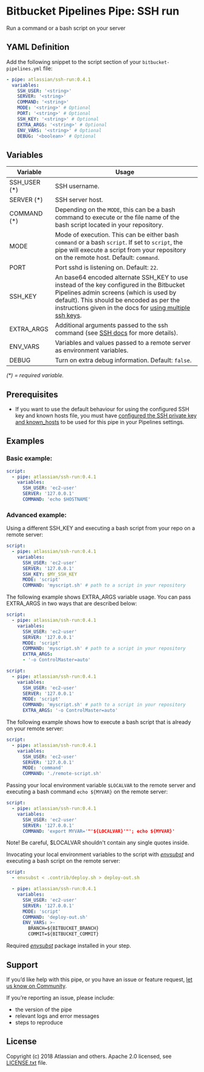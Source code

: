 # Bitbucket Pipelines Pipe: SSH run

Run a command or a bash script on your server

## YAML Definition

Add the following snippet to the script section of your `bitbucket-pipelines.yml` file:

```yaml
- pipe: atlassian/ssh-run:0.4.1
  variables:
    SSH_USER: '<string>'
    SERVER: '<string>'
    COMMAND: '<string>'
    MODE: '<string>' # Optional
    PORT: '<string>' # Optional
    SSH_KEY: '<string>' # Optional
    EXTRA_ARGS: '<string>' # Optional
    ENV_VARS: '<string>' # Optional
    DEBUG: '<boolean>' # Optional
```

## Variables

| Variable     | Usage                                                                                                                                                                                                                                                                  |
|--------------|------------------------------------------------------------------------------------------------------------------------------------------------------------------------------------------------------------------------------------------------------------------------|
| SSH_USER (*) | SSH username.                                                                                                                                                                                                                                                          |
| SERVER (*)   | SSH server host.                                                                                                                                                                                                                                                       |
| COMMAND (*)  | Depending on the `MODE`, this can be a bash command to execute or the file name of the bash script located in your repository.                                                                                                                                         |
| MODE         | Mode of execution. This can be either bash `command` or a bash `script`. If set to `script`, the pipe will execute a script from your repository on the remote host. Default: `command`.                                                                               |
| PORT         | Port sshd is listening on. Default: `22`.                                                                                                                                                                                                                              |
| SSH_KEY      | An base64 encoded alternate SSH_KEY to use instead of the key configured in the Bitbucket Pipelines admin screens (which is used by default). This should be encoded as per the instructions given in the docs for [using multiple ssh keys][using multiple ssh keys]. |
| EXTRA_ARGS   | Additional arguments passed to the ssh command (see [SSH docs][SSH docs] for more details).                                                                                                                                                                            |
| ENV_VARS     | Variables and values passed to a remote server as environment variables.                                                                                                                                                                                               |
| DEBUG        | Turn on extra debug information. Default: `false`.                                                                                                                                                                                                                     |

_(*) = required variable._

## Prerequisites

* If you want to use the default behaviour for using the configured SSH key and known hosts file, you must have [configured the SSH private key and known_hosts][configured the SSH private key and known_hosts] to be used for this pipe in your Pipelines settings.

## Examples

### Basic example:

```yaml
script:
  - pipe: atlassian/ssh-run:0.4.1
    variables:
      SSH_USER: 'ec2-user'
      SERVER: '127.0.0.1'
      COMMAND: 'echo $HOSTNAME'
```

### Advanced example:
Using a different SSH_KEY and executing a bash script from your repo on a remote server:

```yaml
script:
  - pipe: atlassian/ssh-run:0.4.1
    variables:
      SSH_USER: 'ec2-user'
      SERVER: '127.0.0.1'
      SSH_KEY: $MY_SSH_KEY
      MODE: 'script'
      COMMAND: 'myscript.sh' # path to a script in your repository
```

The following example shows EXTRA_ARGS variable usage. You can pass EXTRA_ARGS in two ways that are described below:

```yaml
script:
  - pipe: atlassian/ssh-run:0.4.1
    variables:
      SSH_USER: 'ec2-user'
      SERVER: '127.0.0.1'
      MODE: 'script'
      COMMAND: 'myscript.sh' # path to a script in your repository
      EXTRA_ARGS: 
      - '-o ControlMaster=auto'
```

```yaml
script:
  - pipe: atlassian/ssh-run:0.4.1
    variables:
      SSH_USER: 'ec2-user'
      SERVER: '127.0.0.1'
      MODE: 'script'
      COMMAND: 'myscript.sh' # path to a script in your repository
      EXTRA_ARGS: '-o ControlMaster=auto'
```


The following example shows how to execute a bash script that is already on your remote server:

```yaml
script:
  - pipe: atlassian/ssh-run:0.4.1
    variables:
      SSH_USER: 'ec2-user'
      SERVER: '127.0.0.1'
      MODE: 'command'
      COMMAND: './remote-script.sh'
```

Passing your local environment variable `$LOCALVAR` to the remote server and executing a bash command `echo ${MYVAR}` on the remote server:

```yaml
script:
  - pipe: atlassian/ssh-run:0.4.1
    variables:
      SSH_USER: 'ec2-user'
      SERVER: '127.0.0.1'
      COMMAND: 'export MYVAR='"'${LOCALVAR}'"'; echo ${MYVAR}'
```
Note! Be careful, $LOCALVAR shouldn't contain any single quotes inside.


Invocating your local environment variables to the script with [*envsubst*][envsubst] and executing a bash script on the remote server:
```yaml
script:
  - envsubst < .contrib/deploy.sh > deploy-out.sh

  - pipe: atlassian/ssh-run:0.4.1
    variables:
      SSH_USER: 'ec2-user'
      SERVER: '127.0.0.1'
      MODE: 'script'
      COMMAND: 'deploy-out.sh'
      ENV_VARS: >-
        BRANCH=${BITBUCKET_BRANCH}
        COMMIT=${BITBUCKET_COMMIT}
```
Required [*envsubst*][envsubst] package installed in your step.


## Support
If you’d like help with this pipe, or you have an issue or feature request, [let us know on Community][community].

If you’re reporting an issue, please include:

- the version of the pipe
- relevant logs and error messages
- steps to reproduce


## License
Copyright (c) 2018 Atlassian and others.
Apache 2.0 licensed, see [LICENSE.txt](LICENSE.txt) file.


[community]: https://community.atlassian.com/t5/forums/postpage/board-id/bitbucket-questions?add-tags=bitbucket-pipelines,pipes,ssh
[envsubst]: https://www.gnu.org/software/gettext/manual/html_node/envsubst-Invocation.html
[using multiple ssh keys]: https://confluence.atlassian.com/bitbucket/use-ssh-keys-in-bitbucket-pipelines-847452940.html#UseSSHkeysinBitbucketPipelines-multiple_keys
[SSH docs]: https://linux.die.net/man/1/ssh
[configured the SSH private key and known_hosts]: https://confluence.atlassian.com/bitbucket/use-ssh-keys-in-bitbucket-pipelines-847452940.html
